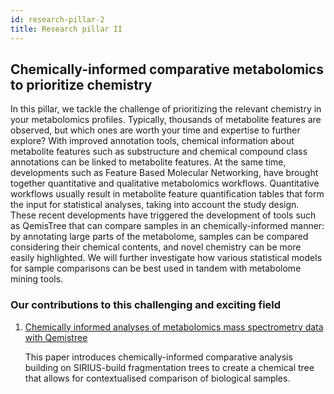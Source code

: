 ```yaml
---
id: research-pillar-2
title: Research pillar II
---
```


## Chemically-informed comparative metabolomics to prioritize chemistry

In this pillar, we tackle the challenge of prioritizing the relevant chemistry in your metabolomics profiles. Typically, thousands of metabolite features are observed, but which ones are worth your time and expertise to further explore? With improved annotation tools, chemical information about metabolite features such as substructure and chemical compound class annotations can be linked to metabolite features. At the same time, developments such as Feature Based Molecular Networking, have brought together quantitative and qualitative metabolomics workflows. Quantitative workflows usually result in metabolite feature quantification tables that form the input for statistical analyses, taking into account the study design. These recent developments have triggered the development of tools such as QemisTree that can compare samples in an chemically-informed manner: by annotating large parts of the metabolome, samples can be compared considering their chemical contents, and novel chemistry can be more easily highlighted. We will further investigate how various statistical models for sample comparisons can be best used in tandem with metabolome mining tools.

### Our contributions to this challenging and exciting field

1. [Chemically informed analyses of metabolomics mass spectrometry data with Qemistree](https://www.nature.com/articles/s41589-020-00677-3)

    This paper introduces chemically-informed comparative analysis building on SIRIUS-build fragmentation trees to create a chemical tree that allows for contextualised comparison of biological samples.
